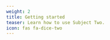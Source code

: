 ```yaml
---
weight: 2
title: Getting started
teaser: Learn how to use Subject Two.
icon: fas fa-dice-two
---
```

